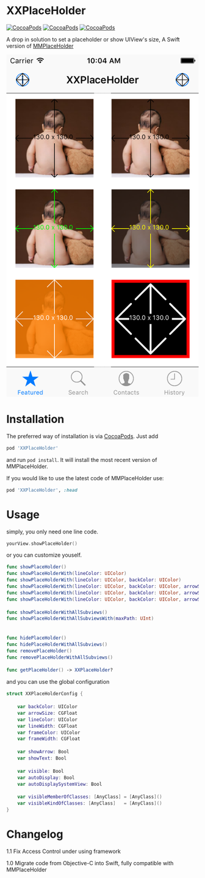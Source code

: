 XXPlaceHolder
=============
[![CocoaPods](https://img.shields.io/cocoapods/v/XXPlaceHolder.svg)]()
[![CocoaPods](https://img.shields.io/cocoapods/p/XXPlaceHolder.svg)]()
[![CocoaPods](https://img.shields.io/cocoapods/l/XXPlaceHolder.svg)]()

A drop in solution to set a placeholder or show UIView's size, A Swift version of [MMPlaceHolder](https://github.com/adad184/MMPlaceHolder)

![demo](https://raw.githubusercontent.com/adad184/XXPlaceHolder/master/demo.png)

Installation
============

The preferred way of installation is via [CocoaPods](http://cocoapods.org). Just add

```ruby
pod 'XXPlaceHolder'
```

and run `pod install`. It will install the most recent version of MMPlaceHolder.

If you would like to use the latest code of MMPlaceHolder use:

```ruby
pod 'XXPlaceHolder', :head
```

Usage
===============

simply, you only need one line code.

```swift
yourView.showPlaceHolder()
```


or you can customize youself.

```swift
func showPlaceHolder()
func showPlaceHolderWith(lineColor: UIColor)
func showPlaceHolderWith(lineColor: UIColor, backColor: UIColor)
func showPlaceHolderWith(lineColor: UIColor, backColor: UIColor, arrowSize: CGFloat)
func showPlaceHolderWith(lineColor: UIColor, backColor: UIColor, arrowSize: CGFloat, lineWidth: CGFloat)
func showPlaceHolderWith(lineColor: UIColor, backColor: UIColor, arrowSize: CGFloat, lineWidth: CGFloat, frameWidth: CGFloat, frameColor: UIColor)

func showPlaceHolderWithAllSubviews()
func showPlaceHolderWithAllSubviewsWith(maxPath: UInt)


func hidePlaceHolder()
func hidePlaceHolderWithAllSubviews()
func removePlaceHolder()    
func removePlaceHolderWithAllSubviews()

func getPlaceHolder() -> XXPlaceHolder?
```
	
	
and you can use the global configuration

```swift
struct XXPlaceHolderConfig {
    
    var backColor: UIColor
    var arrowSize: CGFloat
    var lineColor: UIColor
    var lineWidth: CGFloat
    var frameColor: UIColor
    var frameWidth: CGFloat
    
    var showArrow: Bool
    var showText: Bool

    var visible: Bool
    var autoDisplay: Bool
    var autoDisplaySystemView: Bool
    
    var visibleMemberOfClasses: [AnyClass] = [AnyClass]()
    var visibleKindOfClasses: [AnyClass]   = [AnyClass]()
}
```


Changelog
===============

1.1 Fix Access Control under using framework

1.0 Migrate code from Objective-C into Swift, fully compatible with MMPlaceHolder



